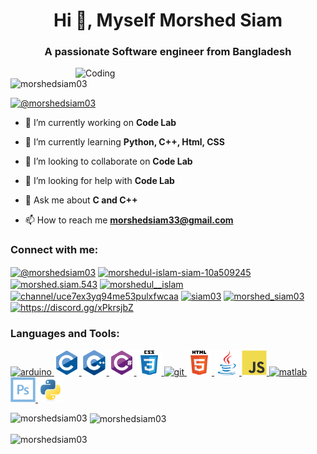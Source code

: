 <h1 align="center">Hi 👋, Myself Morshed Siam</h1>
<h3 align="center">A passionate Software engineer from Bangladesh</h3>
<img align="right" alt="Coding" width="400" src="https://cdn.dribbble.com/users/1162077/screenshots/3848914/programmer.gif">


<p align="left"> <img src="https://komarev.com/ghpvc/?username=morshedsiam03&label=Profile%20views&color=0e75b6&style=flat" alt="morshedsiam03" /> </p>

<p align="left"> <a href="https://twitter.com/@morshedsiam03" target="blank"><img src="https://img.shields.io/twitter/follow/@morshedsiam03?logo=twitter&style=for-the-badge" alt="@morshedsiam03" /></a> </p>

- 🔭 I’m currently working on **Code Lab**

- 🌱 I’m currently learning **Python, C++, Html, CSS**

- 👯 I’m looking to collaborate on **Code Lab**

- 🤝 I’m looking for help with **Code Lab**

- 💬 Ask me about **C and C++**

- 📫 How to reach me **morshedsiam33@gmail.com**

<h3 align="left">Connect with me:</h3>
<p align="left">
<a href="https://twitter.com/@morshedsiam03" target="blank"><img align="center" src="https://raw.githubusercontent.com/rahuldkjain/github-profile-readme-generator/master/src/images/icons/Social/twitter.svg" alt="@morshedsiam03" height="30" width="40" /></a>
<a href="https://linkedin.com/in/morshedul-islam-siam-10a509245" target="blank"><img align="center" src="https://raw.githubusercontent.com/rahuldkjain/github-profile-readme-generator/master/src/images/icons/Social/linked-in-alt.svg" alt="morshedul-islam-siam-10a509245" height="30" width="40" /></a>
<a href="https://fb.com/morshed.siam.543" target="blank"><img align="center" src="https://raw.githubusercontent.com/rahuldkjain/github-profile-readme-generator/master/src/images/icons/Social/facebook.svg" alt="morshed.siam.543" height="30" width="40" /></a>
<a href="https://instagram.com/morshedul__islam" target="blank"><img align="center" src="https://raw.githubusercontent.com/rahuldkjain/github-profile-readme-generator/master/src/images/icons/Social/instagram.svg" alt="morshedul__islam" height="30" width="40" /></a>
<a href="https://www.youtube.com/c/channel/uce7ex3yq94me53pulxfwcaa" target="blank"><img align="center" src="https://raw.githubusercontent.com/rahuldkjain/github-profile-readme-generator/master/src/images/icons/Social/youtube.svg" alt="channel/uce7ex3yq94me53pulxfwcaa" height="30" width="40" /></a>
<a href="https://codeforces.com/profile/siam03" target="blank"><img align="center" src="https://raw.githubusercontent.com/rahuldkjain/github-profile-readme-generator/master/src/images/icons/Social/codeforces.svg" alt="siam03" height="30" width="40" /></a>
<a href="https://www.leetcode.com/morshed_siam03" target="blank"><img align="center" src="https://raw.githubusercontent.com/rahuldkjain/github-profile-readme-generator/master/src/images/icons/Social/leet-code.svg" alt="morshed_siam03" height="30" width="40" /></a>
<a href="https://discord.gg/https://discord.gg/xPkrsjbZ" target="blank"><img align="center" src="https://raw.githubusercontent.com/rahuldkjain/github-profile-readme-generator/master/src/images/icons/Social/discord.svg" alt="https://discord.gg/xPkrsjbZ" height="30" width="40" /></a>
</p>

<h3 align="left">Languages and Tools:</h3>
<p align="left"> <a href="https://www.arduino.cc/" target="_blank" rel="noreferrer"> <img src="https://cdn.worldvectorlogo.com/logos/arduino-1.svg" alt="arduino" width="40" height="40"/> </a> <a href="https://www.cprogramming.com/" target="_blank" rel="noreferrer"> <img src="https://raw.githubusercontent.com/devicons/devicon/master/icons/c/c-original.svg" alt="c" width="40" height="40"/> </a> <a href="https://www.w3schools.com/cpp/" target="_blank" rel="noreferrer"> <img src="https://raw.githubusercontent.com/devicons/devicon/master/icons/cplusplus/cplusplus-original.svg" alt="cplusplus" width="40" height="40"/> </a> <a href="https://www.w3schools.com/cs/" target="_blank" rel="noreferrer"> <img src="https://raw.githubusercontent.com/devicons/devicon/master/icons/csharp/csharp-original.svg" alt="csharp" width="40" height="40"/> </a> <a href="https://www.w3schools.com/css/" target="_blank" rel="noreferrer"> <img src="https://raw.githubusercontent.com/devicons/devicon/master/icons/css3/css3-original-wordmark.svg" alt="css3" width="40" height="40"/> </a> <a href="https://git-scm.com/" target="_blank" rel="noreferrer"> <img src="https://www.vectorlogo.zone/logos/git-scm/git-scm-icon.svg" alt="git" width="40" height="40"/> </a> <a href="https://www.w3.org/html/" target="_blank" rel="noreferrer"> <img src="https://raw.githubusercontent.com/devicons/devicon/master/icons/html5/html5-original-wordmark.svg" alt="html5" width="40" height="40"/> </a> <a href="https://www.java.com" target="_blank" rel="noreferrer"> <img src="https://raw.githubusercontent.com/devicons/devicon/master/icons/java/java-original.svg" alt="java" width="40" height="40"/> </a> <a href="https://developer.mozilla.org/en-US/docs/Web/JavaScript" target="_blank" rel="noreferrer"> <img src="https://raw.githubusercontent.com/devicons/devicon/master/icons/javascript/javascript-original.svg" alt="javascript" width="40" height="40"/> </a> <a href="https://www.mathworks.com/" target="_blank" rel="noreferrer"> <img src="https://upload.wikimedia.org/wikipedia/commons/2/21/Matlab_Logo.png" alt="matlab" width="40" height="40"/> </a> <a href="https://www.photoshop.com/en" target="_blank" rel="noreferrer"> <img src="https://raw.githubusercontent.com/devicons/devicon/master/icons/photoshop/photoshop-line.svg" alt="photoshop" width="40" height="40"/> </a> <a href="https://www.python.org" target="_blank" rel="noreferrer"> <img src="https://raw.githubusercontent.com/devicons/devicon/master/icons/python/python-original.svg" alt="python" width="40" height="40"/> </a> </p>

<p><img align="left" src="https://github-readme-stats.vercel.app/api/top-langs?username=morshedsiam03&show_icons=true&locale=en&layout=compact" alt="morshedsiam03" /></p>

<p>&nbsp;<img align="center" src="https://github-readme-stats.vercel.app/api?username=morshedsiam03&show_icons=true&locale=en" alt="morshedsiam03" /></p>

<p><img align="center" src="https://github-readme-streak-stats.herokuapp.com/?user=morshedsiam03&" alt="morshedsiam03" /></p>
